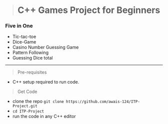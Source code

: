 > # C++ Games Project for Beginners

### Five in One
- Tic-tac-toe
- Dice-Game
- Casino Number Guessing Game
- Pattern Following
- Guessing Dice total

<hr />

> Pre-requisites
- C++ setup required to run code.

> Get Code
- clone the repo `git clone https://github.com/awais-124/ITP-Project.git`
- `cd ITP-Project`
- run the code in any C++ editor
